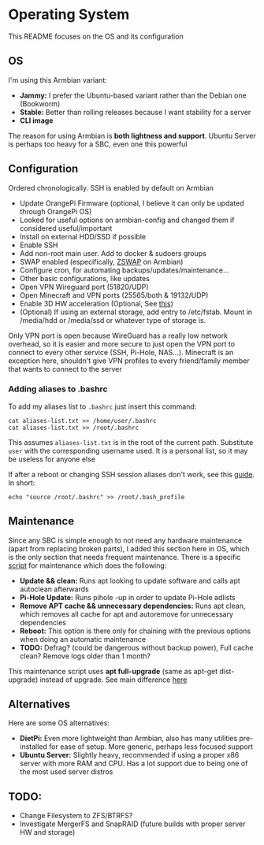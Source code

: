 # Operating System
This README focuses on the OS and its configuration

## OS
I'm using this Armbian variant:
- **Jammy:** I prefer the Ubuntu-based variant rather than the Debian one (Bookworm)
- **Stable:** Better than rolling releases because I want stability for a server
- **CLI image**

The reason for using Armbian is **both lightness and support**. Ubuntu Server is perhaps too heavy for a SBC, even one this powerful

## Configuration
Ordered chronologically. SSH is enabled by default on Armbian
- Update OrangePi Firmware (optional, I believe it can only be updated through OrangePi OS)
- Looked for useful options on armbian-config and changed them if considered useful/important
- Install on external HDD/SSD if possible
- Enable SSH
- Add non-root main user. Add to docker & sudoers groups
- SWAP enabled (especifically, [ZSWAP](https://docs.armbian.com/User-Guide_Fine-Tuning/#swap-for-experts) on Armbian)
- Configure cron, for automating backups/updates/maintenance...
- Other basic configurations, like updates
- Open VPN Wireguard port (51820/UDP)
- Open Minecraft and VPN ports (25565/both & 19132/UDP)
- Enable 3D HW acceleration (Optional, See [this](https://www.armbian.com/orangepi-5/))
- (Optional) If using an external storage, add entry to /etc/fstab. Mount in /media/hdd or /media/ssd or whatever type of storage is.

Only VPN port is open because WireGuard has a really low network overhead, so it is easier and more secure to just open the VPN port to connect to every other service (SSH, Pi-Hole, NAS...). Minecraft is an exception here, shouldn't give VPN profiles to every friend/family member that wants to connect to the server

### Adding aliases to .bashrc
To add my aliases list to ```.bashrc``` just insert this command:
```shell
cat aliases-list.txt >> /home/user/.bashrc
cat aliases-list.txt >> /root/.bashrc
```
This assumes ```aliases-list.txt``` is in the root of the current path. Substitute ```user``` with the corresponding username used. It is a personal list, so it may be useless for anyone else

If after a reboot or changing SSH session aliases don't work, see this [guide](https://stackoverflow.com/questions/51876792/why-must-i-source-bashrc-every-time-i-open-terminal-for-aliases-to-work). In short:

```shell
echo "source /root/.bashrc" >> /root/.bash_profile
```

## Maintenance
Since any SBC is simple enough to not need any hardware maintenance (apart from replacing broken parts), I added this section here in OS, which is the only section that needs frequent maintenance. There is a specific [script](https://github.com/Pelochus/pelochus-homelab/os/os-maintenance.sh) for maintenance which does the following:
- **Update && clean:** Runs apt looking to update software and calls apt autoclean afterwards
- **Pi-Hole Update:** Runs pihole -up in order to update Pi-Hole adlists
- **Remove APT cache && unnecessary dependencies:** Runs apt clean, which removes all cache for apt and autoremove for unnecessary dependencies
- **Reboot:** This option is there only for chaining with the previous options when doing an automatic maintenance
- **TODO:** Defrag? (could be dangerous without backup power), Full cache clean? Remove logs older than 1 month?

This maintenance script uses **apt full-upgrade** (same as apt-get dist-upgrade) instead of upgrade. See main difference [here](https://askubuntu.com/questions/194651/why-use-apt-get-upgrade-instead-of-apt-get-dist-upgrade)

## Alternatives
Here are some OS alternatives:
- **DietPi:** Even more lightweight than Armbian, also has many utilities pre-installed for ease of setup. More generic, perhaps less focused support
- **Ubuntu Server:** Slightly heavy, recommended if using a proper x86 server with more RAM and CPU. Has a lot support due to being one of the most used server distros

## TODO:
- Change Filesystem to ZFS/BTRFS?
- Investigate MergerFS and SnapRAID (future builds with proper server HW and storage)
